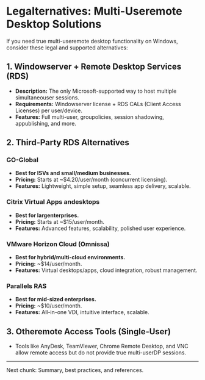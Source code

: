 # Legalternatives: Multi-Useremote Desktop Solutions

If you need true multi-useremote desktop functionality on Windows, consider these legal and supported alternatives:

## 1. Windowserver + Remote Desktop Services (RDS)
- **Description:** The only Microsoft-supported way to host multiple simultaneouser sessions.
- **Requirements:** Windowserver license + RDS CALs (Client Access Licenses) per user/device.
- **Features:** Full multi-user, groupolicies, session shadowing, appublishing, and more.

## 2. Third-Party RDS Alternatives

### GO-Global
- **Best for ISVs and small/medium businesses.**
- **Pricing:** Starts at ~$4.20/user/month (concurrent licensing).
- **Features:** Lightweight, simple setup, seamless app delivery, scalable.

### Citrix Virtual Apps andesktops
- **Best for largenterprises.**
- **Pricing:** Starts at ~$15/user/month.
- **Features:** Advanced features, scalability, polished user experience.

### VMware Horizon Cloud (Omnissa)
- **Best for hybrid/multi-cloud environments.**
- **Pricing:** ~$14/user/month.
- **Features:** Virtual desktops/apps, cloud integration, robust management.

### Parallels RAS
- **Best for mid-sized enterprises.**
- **Pricing:** ~$10/user/month.
- **Features:** All-in-one VDI, intuitive interface, scalable.

## 3. Otheremote Access Tools (Single-User)
- Tools like AnyDesk, TeamViewer, Chrome Remote Desktop, and VNC allow remote access but do not provide true multi-userDP sessions.

---

Next chunk: Summary, best practices, and references.
